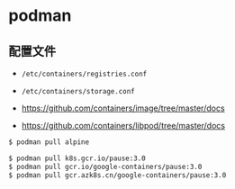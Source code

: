 # podman

## 配置文件

* `/etc/containers/registries.conf`
* `/etc/containers/storage.conf`

* https://github.com/containers/image/tree/master/docs
* https://github.com/containers/libpod/tree/master/docs

```bash
$ podman pull alpine

$ podman pull k8s.gcr.io/pause:3.0
$ podman pull gcr.io/google-containers/pause:3.0
$ podman pull gcr.azk8s.cn/google-containers/pause:3.0
```
